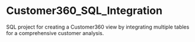 # Customer360_SQL_Integration
SQL project for creating a Customer360 view by integrating multiple tables for a comprehensive customer analysis.
